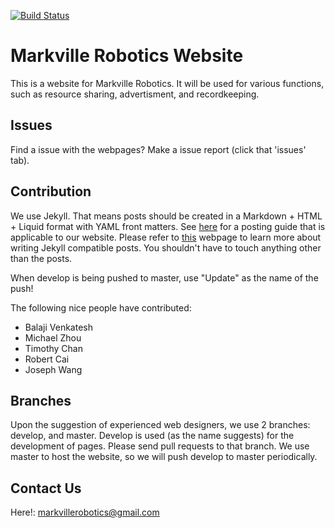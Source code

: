 [![Build Status](https://travis-ci.org/MarkvilleRobotics/markvillerobotics.github.io.svg?branch=develop)](https://travis-ci.org/MarkvilleRobotics/markvillerobotics.github.io)
# Markville Robotics Website
This is a website for Markville Robotics. It will be used for various functions, such as resource sharing, advertisment, and recordkeeping.

## Issues
Find a issue with the webpages? Make a issue report (click that 'issues' tab).

## Contribution 
We use Jekyll. That means posts should be created in a Markdown + HTML + Liquid format with YAML front matters. See [here](CONTRIBUTING.md) for a posting guide that is applicable to our website. Please refer to [this](https://jekyllrb.com/docs/posts/) webpage to learn more about writing Jekyll compatible posts. You shouldn't have to touch anything other than the posts.

When develop is being pushed to master, use "Update" as the name of the push!


The following nice people have contributed:
- Balaji Venkatesh
- Michael Zhou
- Timothy Chan
- Robert Cai
- Joseph Wang

## Branches
Upon the suggestion of experienced web designers, we use 2 branches: develop, and master. Develop is used (as the name suggests) for the development of pages. Please send pull requests to that branch. We use master to host the website, so we will push develop to master periodically. 

## Contact Us
Here!: markvillerobotics@gmail.com
